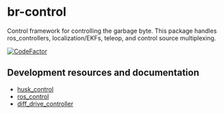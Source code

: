 # br-control
Control framework for controlling the garbage byte. This package handles ros_controllers, localization/EKFs, teleop, and control source multiplexing.

[![CodeFactor](https://www.codefactor.io/repository/github/bytesrobotics/br-control/badge)](https://www.codefactor.io/repository/github/bytesrobotics/br-control)

## Development resources and documentation 
- [husk_control](https://github.com/husky/husky/tree/melodic-devel/husky_control)
- [ros_control](https://slaterobots.com/blog/5abd8a1ed4442a651de5cb5b/how-to-implement-ros_control-on-a-custom-robot)
- [diff_drive_controller](http://wiki.ros.org/differential_drive)
